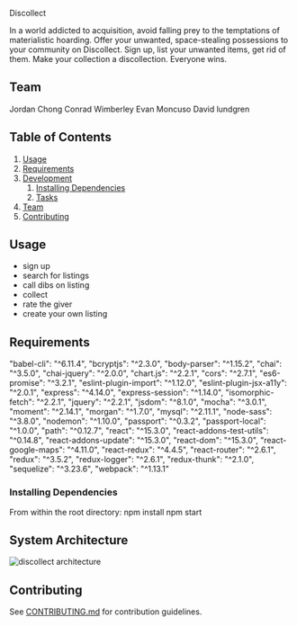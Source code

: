 Discollect

In a world addicted to acquisition, avoid falling prey to the temptations of materialistic hoarding. Offer your unwanted, space-stealing possessions to your community on Discollect. Sign up, list your unwanted items, get rid of them. Make your collection a discollection. Everyone wins.

## Team
Jordan Chong
Conrad Wimberley
Evan Moncuso
David lundgren

## Table of Contents

1. [Usage](#Usage)
1. [Requirements](#requirements)
1. [Development](#development)
    1. [Installing Dependencies](#installing-dependencies)
    1. [Tasks](#tasks)
1. [Team](#team)
1. [Contributing](#contributing)

## Usage

- sign up
- search for listings
- call dibs on listing
- collect
- rate the giver
- create your own listing

## Requirements

"babel-cli": "^6.11.4",
"bcryptjs": "^2.3.0",
"body-parser": "^1.15.2",
"chai": "^3.5.0",
"chai-jquery": "^2.0.0",
"chart.js": "^2.2.1",
"cors": "^2.7.1",
"es6-promise": "^3.2.1",
"eslint-plugin-import": "^1.12.0",
"eslint-plugin-jsx-a11y": "^2.0.1",
"express": "^4.14.0",
"express-session": "^1.14.0",
"isomorphic-fetch": "^2.2.1",
"jquery": "^2.2.1",
"jsdom": "^8.1.0",
"mocha": "^3.0.1",
"moment": "^2.14.1",
"morgan": "^1.7.0",
"mysql": "^2.11.1",
"node-sass": "^3.8.0",
"nodemon": "^1.10.0",
"passport": "^0.3.2",
"passport-local": "^1.0.0",
"path": "^0.12.7",
"react": "^15.3.0",
"react-addons-test-utils": "^0.14.8",
"react-addons-update": "^15.3.0",
"react-dom": "^15.3.0",
"react-google-maps": "^4.11.0",
"react-redux": "^4.4.5",
"react-router": "^2.6.1",
"redux": "^3.5.2",
"redux-logger": "^2.6.1",
"redux-thunk": "^2.1.0",
"sequelize": "^3.23.6",
"webpack": "^1.13.1"


### Installing Dependencies

From within the root directory:
npm install
npm start

## System Architecture

![discollect architecture](https://cloud.githubusercontent.com/assets/15058631/18021533/e1d91a76-6b9c-11e6-8b2a-3e21bc8bd724.png)



## Contributing

See [CONTRIBUTING.md](CONTRIBUTING.md) for contribution guidelines.
